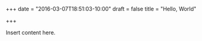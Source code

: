 +++
date = "2016-03-07T18:51:03-10:00"
draft = false
title = "Hello, World"

+++

Insert content here.
